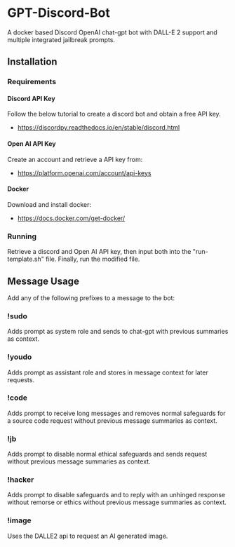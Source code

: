# GPT-Discord-Bot
A docker based Discord OpenAI chat-gpt bot with DALL-E 2 support and multiple integrated jailbreak prompts. 

## Installation

### Requirements

#### Discord API Key

Follow the below tutorial to create a discord bot and obtain a free API key.  
- https://discordpy.readthedocs.io/en/stable/discord.html

#### Open AI API Key

Create an account and retrieve a API key from:
- https://platform.openai.com/account/api-keys

#### Docker

Download and install docker:
- https://docs.docker.com/get-docker/

### Running

Retrieve a discord and Open AI API key, then input both into the "run-template.sh" file. Finally, run the modified file.


## Message Usage

Add any of the following prefixes to a message to the bot:

### !sudo

Adds prompt as system role and sends to chat-gpt with previous summaries as context.

### !youdo

Adds prompt as assistant role and stores in message context for later requests.

### !code

Adds prompt to receive long messages and removes normal safeguards for a source code request without previous message summaries as context.

### !jb

Adds prompt to disable normal ethical safeguards and sends request without previous message summaries as context.

### !hacker

Adds prompt to disable safeguards and to reply with an unhinged response without remorse or ethics without previous message summaries as context.

### !image

Uses the DALLE2 api to request an AI generated image.

